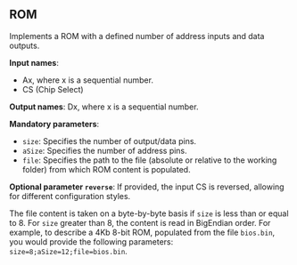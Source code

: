 ## ROM

Implements a ROM with a defined number of address inputs and data outputs.

**Input names**:

- Ax, where x is a sequential number.
- CS (Chip Select)

**Output names**: Dx, where x is a sequential number.

**Mandatory parameters**:

- `size`: Specifies the number of output/data pins.
- `aSize`: Specifies the number of address pins.
- `file`: Specifies the path to the file (absolute or relative to the working folder) from which ROM content is populated.

**Optional parameter `reverse`**: If provided, the input CS is reversed, allowing for different configuration styles.

The file content is taken on a byte-by-byte basis if `size` is less than or equal to 8. For `size` greater than 8, the content is read in BigEndian order.
For example, to describe a 4Kb 8-bit ROM, populated from the file `bios.bin`, you would provide the following parameters: `size=8;aSize=12;file=bios.bin`.
